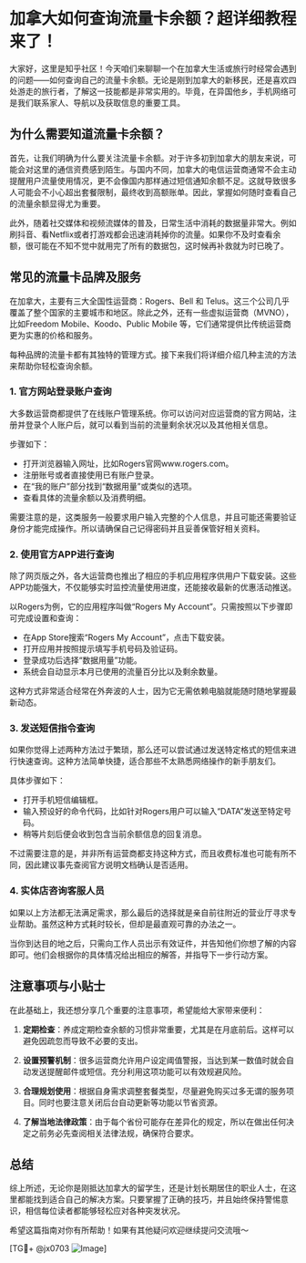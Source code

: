 # 加拿大如何查询流量卡余额？超详细教程来了！

大家好，这里是知乎社区！今天咱们来聊聊一个在加拿大生活或旅行时经常会遇到的问题——如何查询自己的流量卡余额。无论是刚到加拿大的新移民，还是喜欢四处游走的旅行者，了解这一技能都是非常实用的。毕竟，在异国他乡，手机网络可是我们联系家人、导航以及获取信息的重要工具。

## 为什么需要知道流量卡余额？

首先，让我们明确为什么要关注流量卡余额。对于许多初到加拿大的朋友来说，可能会对这里的通信资费感到陌生。与国内不同，加拿大的电信运营商通常不会主动提醒用户流量使用情况，更不会像国内那样通过短信通知余额不足。这就导致很多人可能会不小心超出套餐限制，最终收到高额账单。因此，掌握如何随时查看自己的流量余额显得尤为重要。

此外，随着社交媒体和视频流媒体的普及，日常生活中消耗的数据量非常大。例如刷抖音、看Netflix或者打游戏都会迅速消耗掉你的流量。如果你不及时查看余额，很可能在不知不觉中就用完了所有的数据包，这时候再补救就为时已晚了。

## 常见的流量卡品牌及服务

在加拿大，主要有三大全国性运营商：Rogers、Bell 和 Telus。这三个公司几乎覆盖了整个国家的主要城市和地区。除此之外，还有一些虚拟运营商（MVNO），比如Freedom Mobile、Koodo、Public Mobile 等，它们通常提供比传统运营商更为实惠的价格和服务。

每种品牌的流量卡都有其独特的管理方式。接下来我们将详细介绍几种主流的方法来帮助你轻松查询余额。

### 1. 官方网站登录账户查询

大多数运营商都提供了在线账户管理系统。你可以访问对应运营商的官方网站，注册并登录个人账户后，就可以看到当前的流量剩余状况以及其他相关信息。

步骤如下：
- 打开浏览器输入网址，比如Rogers官网www.rogers.com。
- 注册账号或者直接使用已有账户登录。
- 在“我的账户”部分找到“数据用量”或类似的选项。
- 查看具体的流量余额以及消费明细。

需要注意的是，这类服务一般要求用户输入完整的个人信息，并且可能还需要验证身份才能完成操作。所以请确保自己记得密码并且妥善保管好相关资料。

### 2. 使用官方APP进行查询

除了网页版之外，各大运营商也推出了相应的手机应用程序供用户下载安装。这些APP功能强大，不仅能够实时监控流量使用进度，还能接收最新的优惠活动推送。

以Rogers为例，它的应用程序叫做“Rogers My Account”。只需按照以下步骤即可完成设置和查询：

- 在App Store搜索“Rogers My Account”，点击下载安装。
- 打开应用并按照提示填写手机号码及验证码。
- 登录成功后选择“数据用量”功能。
- 系统会自动显示本月已使用的流量百分比以及剩余数量。

这种方式非常适合经常在外奔波的人士，因为它无需依赖电脑就能随时随地掌握最新动态。

### 3. 发送短信指令查询

如果你觉得上述两种方法过于繁琐，那么还可以尝试通过发送特定格式的短信来进行快速查询。这种方法简单快捷，适合那些不太熟悉网络操作的新手朋友们。

具体步骤如下：
- 打开手机短信编辑框。
- 输入预设好的命令代码，比如针对Rogers用户可以输入“DATA”发送至特定号码。
- 稍等片刻后便会收到包含当前余额信息的回复消息。

不过需要注意的是，并非所有运营商都支持这种方式，而且收费标准也可能有所不同，因此建议事先查阅官方说明文档确认是否适用。

### 4. 实体店咨询客服人员

如果以上方法都无法满足需求，那么最后的选择就是亲自前往附近的营业厅寻求专业帮助。虽然这种方式耗时较长，但却是最直观可靠的办法之一。

当你到达目的地之后，只需向工作人员出示有效证件，并告知他们你想了解的内容即可。他们会根据你的具体情况给出相应的解答，并指导下一步行动方案。

## 注意事项与小贴士

在此基础上，我还想分享几个重要的注意事项，希望能给大家带来便利：

1. **定期检查**：养成定期检查余额的习惯非常重要，尤其是在月底前后。这样可以避免因疏忽而导致不必要的支出。

2. **设置预警机制**：很多运营商允许用户设定阈值警报，当达到某一数值时就会自动发送提醒邮件或短信。充分利用这项功能可以有效规避风险。

3. **合理规划使用**：根据自身需求调整套餐类型，尽量避免购买过多无谓的服务项目。同时也要注意关闭后台自动更新等功能以节省资源。

4. **了解当地法律政策**：由于每个省份可能存在差异化的规定，所以在做出任何决定之前务必先查阅相关法律法规，确保符合要求。

## 总结

综上所述，无论你是刚抵达加拿大的留学生，还是计划长期居住的职业人士，在这里都能找到适合自己的解决方案。只要掌握了正确的技巧，并且始终保持警惕意识，相信每位读者都能够轻松应对各种突发状况。

希望这篇指南对你有所帮助！如果有其他疑问欢迎继续提问交流哦～ 

[TG💪+ @jx0703 ![Image](https://github.com/user-attachments/assets/dbca1d08-cadb-493c-b0ec-ad6f7a83f270)]